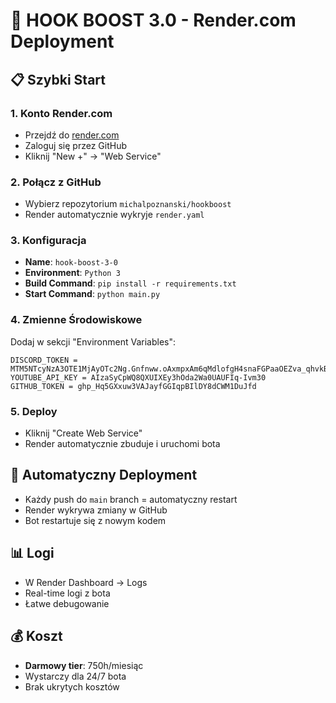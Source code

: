 # 🚀 HOOK BOOST 3.0 - Render.com Deployment

## 📋 Szybki Start

### 1. Konto Render.com
- Przejdź do [render.com](https://render.com)
- Zaloguj się przez GitHub
- Kliknij "New +" → "Web Service"

### 2. Połącz z GitHub
- Wybierz repozytorium `michalpoznanski/hookboost`
- Render automatycznie wykryje `render.yaml`

### 3. Konfiguracja
- **Name**: `hook-boost-3-0`
- **Environment**: `Python 3`
- **Build Command**: `pip install -r requirements.txt`
- **Start Command**: `python main.py`

### 4. Zmienne Środowiskowe
Dodaj w sekcji "Environment Variables":
```
DISCORD_TOKEN = MTM5NTcyNzA3OTE1MjAyOTc2Ng.Gnfnww.oAxmpxAm6qMdlofgH4snaFGPaaOEZva_qhvkBA
YOUTUBE_API_KEY = AIzaSyCpWQ8QXUIXEy3hOda2Wa0UAUFIq-Ivm30
GITHUB_TOKEN = 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
```

### 5. Deploy
- Kliknij "Create Web Service"
- Render automatycznie zbuduje i uruchomi bota

## 🔄 Automatyczny Deployment
- Każdy push do `main` branch = automatyczny restart
- Render wykrywa zmiany w GitHub
- Bot restartuje się z nowym kodem

## 📊 Logi
- W Render Dashboard → Logs
- Real-time logi z bota
- Łatwe debugowanie

## 💰 Koszt
- **Darmowy tier**: 750h/miesiąc
- Wystarczy dla 24/7 bota
- Brak ukrytych kosztów 